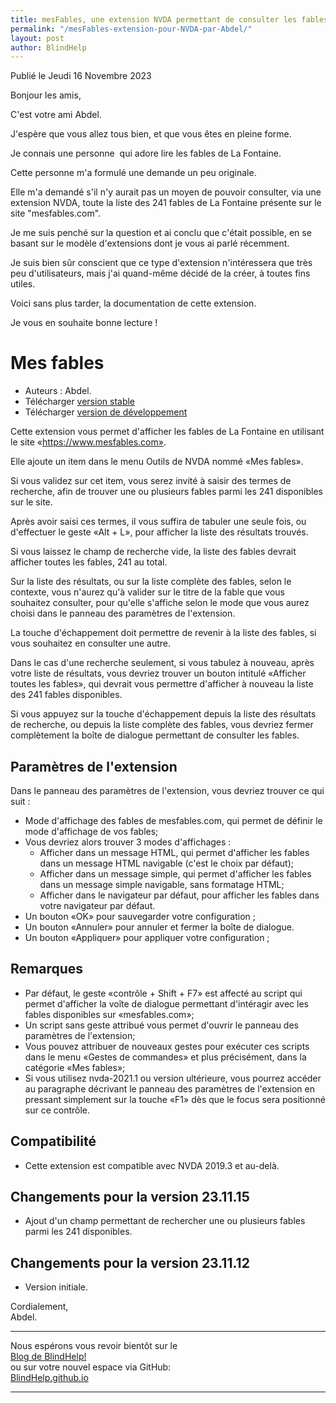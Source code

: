 ```yaml
---
title: mesFables, une extension NVDA permettant de consulter les fables de La Fontaine depuis le site mesfables.com par Abdel
permalink: "/mesFables-extension-pour-NVDA-par-Abdel/"
layout: post
author: BlindHelp
---
```


<footer>Publié le Jeudi 16 Novembre 2023</footer>


Bonjour les amis,

C'est votre ami Abdel.

J'espère que vous allez tous bien, et que vous êtes en pleine forme.

Je connais une personne  qui adore lire les fables de La Fontaine.

Cette personne m'a formulé une demande un peu originale.

Elle m'a demandé s'il n'y aurait pas un moyen de pouvoir consulter, via une extension NVDA, toute la liste des 241 fables de La Fontaine présente sur le site "mesfables.com".

Je me suis penché sur la question et ai conclu que c'était possible, en se basant sur le modèle d'extensions dont je vous ai parlé récemment.

Je suis bien sûr conscient que ce type d'extension n'intéressera que très peu d'utilisateurs, mais j'ai quand-même décidé de la créer, à toutes fins utiles.

Voici sans plus tarder, la documentation de cette extension.

Je vous en souhaite bonne lecture !


# Mes fables #

* Auteurs : Abdel.
* Télécharger [version stable][1]
* Télécharger [version de développement][2]

Cette extension vous permet d'afficher les fables de La Fontaine en utilisant le site «https://www.mesfables.com».

Elle ajoute un item	 dans le menu Outils de NVDA nommé «Mes fables».

Si vous validez sur cet item, vous serez invité à saisir des termes de recherche, afin de trouver une ou plusieurs fables parmi les 241 disponibles sur le site.

Après avoir saisi ces termes, il vous suffira de tabuler une seule fois, ou d'effectuer le geste «Alt + L», pour afficher la liste des résultats trouvés.

Si vous laissez le champ de recherche vide, la liste des fables devrait afficher toutes les fables, 241 au total.

Sur la liste des résultats, ou sur la liste complète des fables, selon le contexte, vous n'aurez qu'à valider sur le titre de la fable que vous souhaitez consulter, pour qu'elle s'affiche selon le mode que vous aurez choisi dans le panneau des paramètres de l'extension.

La touche d'échappement doit permettre de revenir à la liste des fables, si vous souhaitez en consulter une autre.

Dans le cas d'une recherche seulement, si vous tabulez à nouveau, après votre liste de résultats, vous devriez trouver un bouton intitulé «Afficher toutes les fables», qui devrait vous permettre d'afficher à nouveau la liste des 241 fables disponibles.

Si vous appuyez sur la touche d'échappement depuis la liste des résultats de recherche, ou depuis la liste complète des fables, vous devriez fermer complètement la boîte de dialogue permettant de consulter les fables.

## Paramètres de l'extension ##

Dans le panneau des paramètres de l'extension, vous devriez trouver ce qui suit :

* Mode d'affichage des fables de mesfables.com, qui permet de définir le mode d'affichage de vos fables;
* Vous devriez alors trouver 3 modes d'affichages :
    * Afficher dans un message HTML, qui permet d'afficher les fables dans un message HTML navigable (c'est le choix par défaut);
    * Afficher dans un message simple, qui permet d'afficher les fables dans un message simple navigable, sans formatage HTML;
    * Afficher dans le navigateur par défaut, pour afficher les fables dans votre navigateur par défaut.
* Un bouton «OK» pour sauvegarder votre configuration ;
* Un bouton «Annuler» pour annuler et fermer la boîte de dialogue.
* Un bouton «Appliquer» pour appliquer votre configuration ;

## Remarques ##

* Par défaut, le geste «contrôle + Shift + F7» est affecté au script qui permet d'afficher la voîte de dialogue permettant d'intéragir avec les fables disponibles sur «mesfables.com»;
* Un script sans geste attribué vous permet d'ouvrir le panneau des paramètres de l'extension;
* Vous pouvez attribuer de nouveaux gestes pour exécuter ces scripts dans le menu «Gestes de commandes» et plus précisément, dans la catégorie «Mes fables»;
* Si vous utilisez nvda-2021.1 ou version ultérieure, vous pourrez accéder au paragraphe décrivant le panneau des paramètres de l'extension en pressant simplement sur la touche «F1» dès que le focus sera positionné sur ce contrôle.

## Compatibilité ##

* Cette extension est compatible avec NVDA 2019.3 et au-delà.

## Changements pour la version 23.11.15 ##

* Ajout d'un champ permettant de rechercher une ou plusieurs fables parmi les 241 disponibles.

## Changements pour la version 23.11.12 ##

* Version initiale.

[1]: http://cyber25.free.fr/nvda-addons/mesFables-23.11.15.nvda-addon

[2]: http://cyber25.free.fr/nvda-addons/mesFables-23.11.15-dev.nvda-addon


Cordialement,    
Abdel.    

---

Nous espérons vous revoir bientôt sur le      
[Blog de BlindHelp!](http://blindhelp.blogspot.fr/)                    
ou sur  votre nouvel espace via GitHub:                     
[BlindHelp.github.io](https://blindhelp.github.io)                    

---